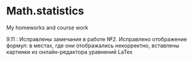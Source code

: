 # Math.statistics
My homeworks and course work

9.11 : Исправлены замечания в работе №2. Исправлено отображение формул: в местах, где они отображались некорректно, вставлены картинки из онлайн-редактора уравнений LaTex
